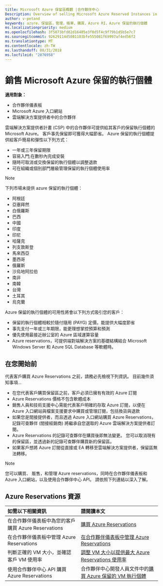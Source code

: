 ```yaml
---
title: Microsoft Azure 保留區概觀 |合作夥伴中心
Description: Overview of selling Microsoft Azure Reserved Instances in CSP.
author: v-petand
keywords: azure，保留區，管理，帳單，購買，Azure RI，Azure 保留的執行個體
ms.localizationpriority: medium
ms.openlocfilehash: 3f5073bfd82d16485e3f0d5f4c9f79b1d5b5e7c7
ms.sourcegitcommit: 92629114d5081103bfe555081f69997af4ed56f2
ms.translationtype: MT
ms.contentlocale: zh-TW
ms.lasthandoff: 08/31/2018
ms.locfileid: "2876958"
---
```

# <a name="sell-microsoft-azure-reserved-instances"></a>銷售 Microsoft Azure 保留的執行個體 

**適用對象：**

-  合作夥伴儀表板
-  Microsoft Azure 入口網站
-  雲端解決方案提供者中的合作夥伴

雲端解決方案提供者計畫 (CSP) 中的合作夥伴可提供給其客戶的保留執行個體的 Microsoft Azure。 客戶事先保留即可獲得大幅節省。 Azure 保留的執行個體提供給客戶簡易和彈性以下列方式：

-   一年或三年保留期限 
-   容易入門;在數秒內完成安裝 
-   隨時可取消或交換保留的執行個體以調整退款 
-   可在組織或個別部門層級管理保留的執行個體使用率 

> [!NOTE]  
> 下列市場未提供 azure 保留的執行個體：  
> * 阿根廷
> * 亞塞拜然
> * 白俄羅斯
> * 巴西
> * 中國
> * 印度
> * 印尼
> * 哈薩克
> * 列支敦斯登
> * 馬來西亞
> * 墨西哥
> * 俄羅斯
> * 沙烏地阿拉伯
> * 南非
> * 南韓
> * 台灣
> * 土耳其
> * 烏克蘭

Azure 保留的執行個體的可用性將會以下列方式吸引您的客戶：

-   保留的執行個體相較於隨付隨用 (PAYG) 定價，能提供大幅度節省
-   事先支付一年或三年期限，能更理想掌控預算和預測 
-   優先使用最接近辦公室的 Azure 區域運算容量  
-   Azure reservations，可提供端對端解決方案的基礎結構結合 Microsoft Windows Server 和 Azure SQL Database 等軟體時。   

## <a name="before-you-begin"></a>在您開始前

代表客戶購買 Azure Reservations 之前，請務必先檢視下列資訊。 目前幾件須知事項...

-   在您代表客戶購買保留區之前，客戶必須已擁有有效的 Azure 訂閱  
-   Azure Reservations 價格不包含軟體成本 
-   銷售人員和技術支援中心需能代表客戶明確的存取 Azure 訂閱，以便在 Azure 入口網站與檔案支援要求中購買或管理訂閱，包括換貨與退款  
-   如果您是間接提供者，而且透過 Azure 入口網站購買 Azure Reservations，記錄可查夥伴 (間接經銷商) 將繼承自您選取的 Azure 雲端解決方案提供者訂閱。 
-   Azure Reservations 的記錄可查夥伴在購買後即無法變更。 您可以取消現有的保留區，並透過新的記錄可查夥伴購買新的保留區。 
-   如果客戶想將 Azure 訂閱從直接或 EA 轉移至雲端解決方案提供者，保留區無法轉移。 

>[!NOTE]
> 您可以購買、 販售，和管理 Azure reservations，同時在合作夥伴儀表板和 Azure 入口網站，以及使用合作夥伴中心 API。 請依照下列連結以深入了解。 

## <a name="azure-reservations-resources"></a>Azure Reservations 資源
|**如需以下相關資訊**   |**請閱讀本文**    |
|:-----------------------------|:-----------------|
|在合作夥伴儀表板中為您的客戶購買 Azure Reservations   |[購買 Azure Reservations](azure-reservations-buying.md)
|在合作夥伴儀表板中管理 Azure Reservations | [在合作夥伴儀表板中管理 Azure Reservations](azure-reservations-manage.md)
|判斷正確的 VM 大小，並確認客戶 VM 使用率   |[調整 VM 大小以提供最大 Azure Reservations 使用率](azure-usage.md)   |
|使用合作夥伴中心 API 購買 Azure Reservations | 合作夥伴中心開發人員文件中的[購買 Azure 保留的 VM 執行個體](https://docs.microsoft.com/partner-center/develop/purchase-azure-reservations)

 

